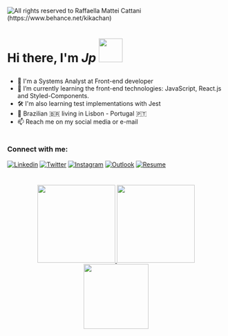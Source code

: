 <p>
  <img alt="All rights reserved to Raffaella Mattei Cattani (https://www.behance.net/kikachan)" align="center" src="https://mir-s3-cdn-cf.behance.net/project_modules/1400/18dd62114334463.60390ce6e78e0.gif" />
 </p>

<!--- <img alt="All rights reserved to ()" align="right" src="https://mir-s3-cdn-cf.behance.net/project_modules/disp/2d7dd6126487093.612e6d62bd8ee.gif" width="220" height="400"/> --->

<h1>
  <p align="left">
     Hi there, I'm <i>Jp</i> <img src="https://media.giphy.com/media/GltC4HZLjJLvq/giphy.gif" width="55"/>
  </p>
</h1>

- 🔭 I'm a Systems Analyst at Front-end developer
- 🌱 I’m currently learning the front-end technologies: JavaScript, React.js and Styled-Components.
- 🛠️ I'm also learning test implementations with Jest
- 📌 Brazilian 🇧🇷 living in Lisbon - Portugal 🇵🇹
- 📫 Reach me on my social media or e-mail

#   

<h3 align="left">Connect with me:</h3>

[![Linkedin](https://img.shields.io/badge/-LinkedIn-060606?style=flat&labelColor=0D0D0D&logo=Linkedin&Color=white)](https://www.linkedin.com/in/j0tappe/)
[![Twitter](https://img.shields.io/badge/-Twitter-060606?style=flat&labelColor=0D0D0D&logo=Twitter&Color=white)](https://twitter.com/j0tappe)
[![Instagram](https://img.shields.io/badge/-Instagram-060606?style=flat&labelColor=0D0D0D&logo=Instagram&Color=white)](https://instagram.com/j0tappe)
[![Outlook](https://img.shields.io/badge/-Outlook-060606?style=flat&labelColor=0D0D0D&logo=microsoft-outlook&Color=white)](mailto:jotappe-@hotmail.com)
[![Resume](https://img.shields.io/badge/-Resume-060606?style=flat&labelColor=0D0D0D&logo=read-the-docs&Color=white)](https://drive.google.com/file/d/1EmAvUa2q1bY_qGjM9RqckDaJyxJ1AR0g/view?usp=sharing)



#

<div align="center">
  <a href="https://github.com/j0tappe">
  <img height="180em" src="https://github-readme-stats.vercel.app/api?username=j0tappe&show_icons=true&hide_border=true&theme=bear&include_all_commits=true&count_private=true"/>
  <img height="180em" src="https://github-readme-stats.vercel.app/api/top-langs/?username=j0tappe&hide_border=true&layout=compact&langs_count=7&theme=bear"/>
  <img height="150em" src="https://github-readme-streak-stats.herokuapp.com/?user=j0tappe&hide_border=true&theme=bear&show_icons=true"/>
</div>
<br/>
